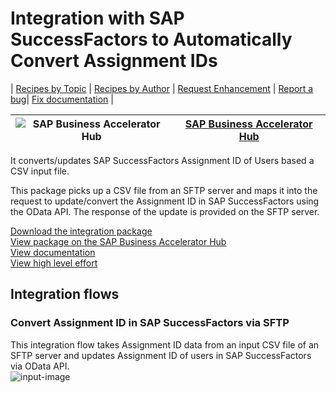 # Integration with SAP SuccessFactors to Automatically Convert Assignment IDs 

\| [Recipes by Topic](../../readme.md ) \| [Recipes by Author](../../author.md ) \| [Request Enhancement](https://github.com/SAP-samples/cloud-integration-flow/issues/new?assignees=&labels=Recipe%20Fix,enhancement&template=recipe-request.md&title=Improve%20Integration%20with%20SAP%20SuccessFactors%20to%20Automatically%20Convert%20Assignment%20IDs) \| [Report a bug](https://github.com/SAP-samples/cloud-integration-flow/issues/new?assignees=&labels=Recipe%20Fix,bug&template=bug_report.md&title=Issue%20with%20Integration%20with%20SAP%20SuccessFactors%20to%20Automatically%20Convert%20Assignment%20IDs)\| [Fix documentation](https://github.com/SAP-samples/cloud-integration-flow/issues/new?assignees=&labels=Recipe%20Fix,documentation&template=bug_report.md&title=Docu%20fix%20Integration%20with%20SAP%20SuccessFactors%20to%20Automatically%20Convert%20Assignment%20IDs) \| 

 ![SAP Business Accelerator Hub](https://github.com/SAPAPIBusinessHub.png?size=50 ) | [SAP Business Accelerator Hub](https://api.sap.com/allcommunity) | 
 ----|----| 

It converts/updates SAP SuccessFactors Assignment ID of Users based a CSV input file.

<p>This package picks up a CSV&nbsp;<span>f</span>ile from a<span>n</span>&nbsp;SFTP server and maps it into the request to update/convert the Assignment ID in SAP SuccessFactors using the&nbsp;<span>OData</span> API. The response of the update is provided on the SFTP server.&nbsp;</p>

[Download the integration package](IntegrationwithSAPSuccessFactorsforautomaticallyconvertAssignmentID.zip)\
[View package on the SAP Business Accelerator Hub](https://api.sap.com/package/IntegrationwithSAPSuccessFactorsforautomaticallyconvertAssignmentID)\
[View documentation](IntegrationwithSAPSuccessFactorsforautomaticallyconvertAssignmentID.pdf)\
[View high level effort](effort.md)
## Integration flows
### Convert Assignment ID in SAP SuccessFactors via SFTP 
This integration flow takes Assignment ID data from an input CSV file of an SFTP server and updates Assignment ID of users in SAP SuccessFactors via OData API. \
 ![input-image](Convert_Assignment_ID_in_SAP_Successfactors_via_SFTP.png)